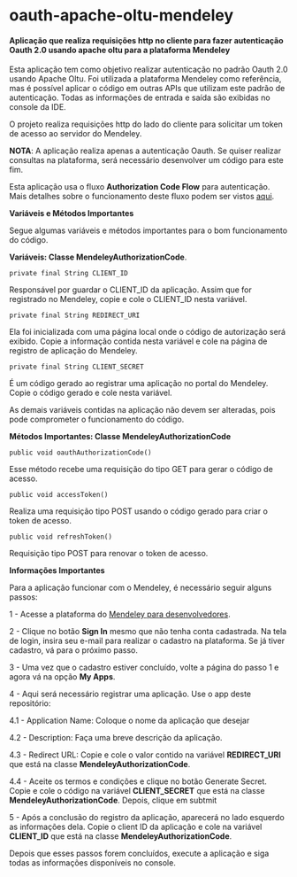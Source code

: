# oauth-apache-oltu-mendeley
<h4>Aplicação que realiza requisições http no cliente para fazer autenticação Oauth 2.0 usando apache oltu para a plataforma Mendeley</h4>

Esta aplicação tem como objetivo realizar autenticação no padrão Oauth 2.0 usando Apache Oltu. Foi utilizada a plataforma Mendeley como referência, mas é possível aplicar o código em outras APIs que utilizam este padrão de autenticação. Todas as informações de entrada e saída são exibidas no console da IDE.

O projeto realiza requisições http do lado do cliente para solicitar um token de acesso ao servidor do Mendeley.

**NOTA**: A aplicação realiza apenas a autenticação Oauth. Se quiser realizar consultas na plataforma, será necessário desenvolver um código para este fim.

Esta aplicação usa o fluxo **Authorization Code Flow** para autenticação. Mais detalhes sobre o funcionamento deste fluxo podem ser vistos [aqui](https://dev.mendeley.com/reference/topics/authorization_auth_code.html).



**Variáveis e Métodos Importantes**

Segue algumas variáveis e métodos importantes para o bom funcionamento do código.

**Variáveis: Classe MendeleyAuthorizationCode**.

```
private final String CLIENT_ID
```

Responsável por guardar o CLIENT_ID da aplicação. Assim que for registrado no Mendeley, copie e cole o CLIENT_ID nesta variável.

```
private final String REDIRECT_URI
```

Ela foi inicializada com uma página local onde o código de autorização será exibido. Copie a informação contida nesta variável e cole na página de registro de aplicação do Mendeley.

```
private final String CLIENT_SECRET
```

É um código gerado ao registrar uma aplicação no portal do Mendeley. Copie o código gerado e cole nesta variável.



As demais variáveis contidas na aplicação não devem ser alteradas, pois pode comprometer o funcionamento do código.



**Métodos Importantes: Classe MendeleyAuthorizationCode**

```
public void oauthAuthorizationCode()
```

Esse método recebe uma requisição do tipo GET para gerar o código de acesso.

```
public void accessToken()
```

Realiza uma requisição tipo POST usando o código gerado para criar o token de acesso.

```
public void refreshToken()
```

Requisição tipo POST para renovar o token de acesso.



**Informações Importantes**

Para a aplicação funcionar com o Mendeley, é necessário seguir alguns passos:

1 - Acesse a plataforma do  [Mendeley para desenvolvedores](https://dev.mendeley.com/).

2 - Clique no botão **Sign In** mesmo que não tenha conta cadastrada. Na tela de login, insira seu e-mail para realizar o cadastro na plataforma. Se já tiver cadastro, vá para o próximo passo.

3 - Uma vez que o cadastro estiver concluído, volte a página do passo 1 e agora vá na opção **My Apps**.

4 - Aqui será necessário registrar uma aplicação. Use o app deste repositório:

4.1 - Application Name: Coloque o nome da aplicação que desejar

4.2 - Description: Faça uma breve descrição da aplicação.

4.3 - Redirect URL: Copie e cole o valor contido na variável **REDIRECT_URI** que está na classe **MendeleyAuthorizationCode**.

4.4 - Aceite os termos e condições e clique no botão Generate Secret. Copie e cole o código na variável **CLIENT_SECRET** que está na classe **MendeleyAuthorizationCode**. Depois, clique em subtmit

5 - Após a conclusão do registro da aplicação, aparecerá no lado esquerdo as informações dela. Copie o client ID da aplicação e cole na variável **CLIENT_ID** que está na classe **MendeleyAuthorizationCode**.



Depois que esses passos forem concluídos, execute a aplicação e siga todas as informações disponíveis no console.
